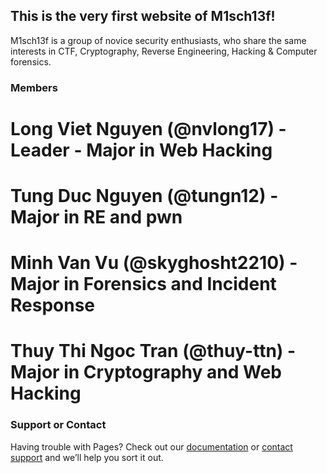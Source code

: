 ## This is the very first website of M1sch13f!

M1sch13f is a group of novice security enthusiasts, who share the same interests in CTF, Cryptography, Reverse Engineering, Hacking & Computer forensics.

### Members
# Long Viet Nguyen (@nvlong17) - Leader - Major in Web Hacking
# Tung Duc Nguyen (@tungn12) - Major in RE and pwn
# Minh Van Vu (@skyghosht2210) - Major in Forensics and Incident Response
# Thuy Thi Ngoc Tran (@thuy-ttn) - Major in Cryptography and Web Hacking

### Support or Contact

Having trouble with Pages? Check out our [documentation](https://docs.github.com/categories/github-pages-basics/) or [contact support](https://github.com/contact) and we’ll help you sort it out.
